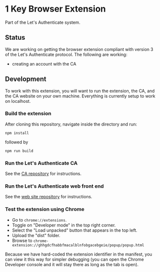 
# 1 Key Browser Extension

Part of the Let's Authenticate system.

## Status

We are working on getting the browser extension compliant with version 3 of the Let's Authenticate protocol. The following are working:

- creating an account with the CA

## Development

To work with this extension, you will want to run the extension, the CA, and the CA website on your own machine. Everything is currently setup to work on localhost.

### Build the extension

After cloning this repository, navigate inside the directory and run:

```
npm install
```

followed by

```
npm run build
```

### Run the Let's Authenticate CA

See the [CA repository](https://github.com/Usable-Security-and-Privacy-Lab/lets-auth-ca) for instructions.

### Run the Let's Authenticate web front end

See the [web site repository](https://github.com/byu-ilab/LetsAuthWebPage) for instructions.

### Test the extension using Chrome

- Go to `chrome://extensions`.
- Toggle on "Developer mode" in the top right corner.
- Select the "Load unpacked" button that appears in the top left.
- Upload the "dist" folder.
- Browse to `chrome-extension://ghhgdcfhabbfmacalblnfobgacebgeie/popup/popup.html`

Because we have hard-coded the extension identifier in the manifest, you can view it this way for simpler debugging (you can open the Chrome Developer console and it will stay there as long as the tab is open).



